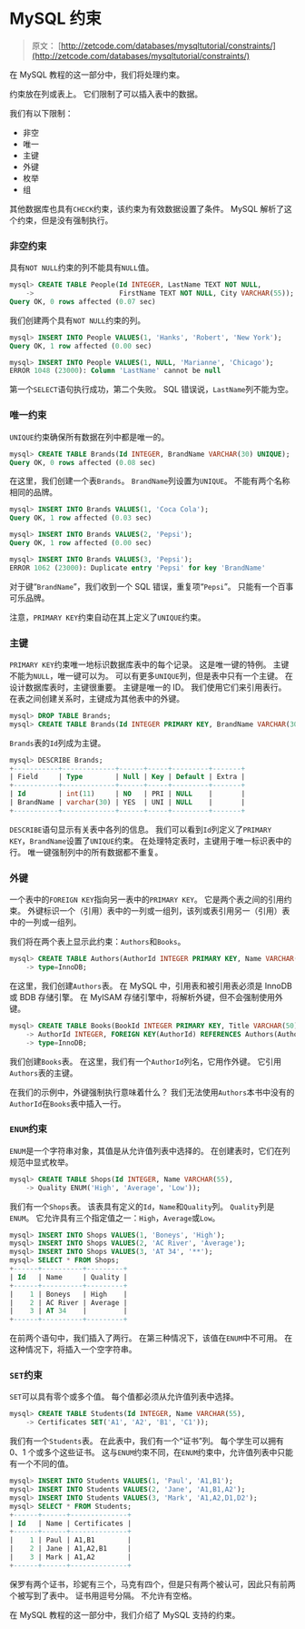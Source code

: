 # MySQL 约束

> 原文： [http://zetcode.com/databases/mysqltutorial/constraints/](http://zetcode.com/databases/mysqltutorial/constraints/)

在 MySQL 教程的这一部分中，我们将处理约束。

约束放在列或表上。 它们限制了可以插入表中的数据。

我们有以下限制：

*   非空
*   唯一
*   主键
*   外键
*   枚举
*   组

其他数据库也具有`CHECK`约束，该约束为有效数据设置了条件。 MySQL 解析了这个约束，但是没有强制执行。

### 非空约束

具有`NOT NULL`约束的列不能具有`NULL`值。

```sql
mysql> CREATE TABLE People(Id INTEGER, LastName TEXT NOT NULL,
    ->                     FirstName TEXT NOT NULL, City VARCHAR(55));
Query OK, 0 rows affected (0.07 sec)

```

我们创建两个具有`NOT NULL`约束的列。

```sql
mysql> INSERT INTO People VALUES(1, 'Hanks', 'Robert', 'New York');
Query OK, 1 row affected (0.00 sec)

mysql> INSERT INTO People VALUES(1, NULL, 'Marianne', 'Chicago');
ERROR 1048 (23000): Column 'LastName' cannot be null

```

第一个`SELECT`语句执行成功，第二个失败。 SQL 错误说，`LastName`列不能为空。

### 唯一约束

`UNIQUE`约束确保所有数据在列中都是唯一的。

```sql
mysql> CREATE TABLE Brands(Id INTEGER, BrandName VARCHAR(30) UNIQUE);
Query OK, 0 rows affected (0.08 sec)

```

在这里，我们创建一个表`Brands`。 `BrandName`列设置为`UNIQUE`。 不能有两个名称相同的品牌。

```sql
mysql> INSERT INTO Brands VALUES(1, 'Coca Cola');
Query OK, 1 row affected (0.03 sec)

mysql> INSERT INTO Brands VALUES(2, 'Pepsi');
Query OK, 1 row affected (0.00 sec)

mysql> INSERT INTO Brands VALUES(3, 'Pepsi');
ERROR 1062 (23000): Duplicate entry 'Pepsi' for key 'BrandName'

```

对于键“`BrandName`”，我们收到一个 SQL 错误，重复项“`Pepsi`”。 只能有一个百事可乐品牌。

注意，`PRIMARY KEY`约束自动在其上定义了`UNIQUE`约束。

### 主键

`PRIMARY KEY`约束唯一地标识数据库表中的每个记录。 这是唯一键的特例。 主键不能为`NULL`，唯一键可以为。 可以有更多`UNIQUE`列，但是表中只有一个主键。 在设计数据库表时，主键很重要。 主键是唯一的 ID。 我们使用它们来引用表行。 在表之间创建关系时，主键成为其他表中的外键。

```sql
mysql> DROP TABLE Brands;
mysql> CREATE TABLE Brands(Id INTEGER PRIMARY KEY, BrandName VARCHAR(30) UNIQUE);

```

`Brands`表的`Id`列成为主键。

```sql
mysql> DESCRIBE Brands;
+-----------+-------------+------+-----+---------+-------+
| Field     | Type        | Null | Key | Default | Extra |
+-----------+-------------+------+-----+---------+-------+
| Id        | int(11)     | NO   | PRI | NULL    |       |
| BrandName | varchar(30) | YES  | UNI | NULL    |       |
+-----------+-------------+------+-----+---------+-------+

```

`DESCRIBE`语句显示有关表中各列的信息。 我们可以看到`Id`列定义了`PRIMARY KEY`，`BrandName`设置了`UNIQUE`约束。 在处理特定表时，主键用于唯一标识表中的行。 唯一键强制列中的所有数据都不重复。

### 外键

一个表中的`FOREIGN KEY`指向另一表中的`PRIMARY KEY`。 它是两个表之间的引用约束。 外键标识一个（引用）表中的一列或一组列，该列或表引用另一（引用）表中的一列或一组列。

我们将在两个表上显示此约束：`Authors`和`Books`。

```sql
mysql> CREATE TABLE Authors(AuthorId INTEGER PRIMARY KEY, Name VARCHAR(70))
    -> type=InnoDB;

```

在这里，我们创建`Authors`表。 在 MySQL 中，引用表和被引用表必须是 InnoDB 或 BDB 存储引擎。 在 MyISAM 存储引擎中，将解析外键，但不会强制使用外键。

```sql
mysql> CREATE TABLE Books(BookId INTEGER PRIMARY KEY, Title VARCHAR(50),
    -> AuthorId INTEGER, FOREIGN KEY(AuthorId) REFERENCES Authors(AuthorId))
    -> type=InnoDB;

```

我们创建`Books`表。 在这里，我们有一个`AuthorId`列名，它用作外键。 它引用`Authors`表的主键。

在我们的示例中，外键强制执行意味着什么？ 我们无法使用`Authors`本书中没有的`AuthorId`在`Books`表中插入一行。

### `ENUM`约束

`ENUM`是一个字符串对象，其值是从允许值列表中选择的。 在创建表时，它们在列规范中显式枚举。

```sql
mysql> CREATE TABLE Shops(Id INTEGER, Name VARCHAR(55), 
    -> Quality ENUM('High', 'Average', 'Low'));

```

我们有一个`Shops`表。 该表具有定义的`Id`，`Name`和`Quality`列。 `Quality`列是`ENUM`。 它允许具有三个指定值之一：`High`，`Average`或`Low`。

```sql
mysql> INSERT INTO Shops VALUES(1, 'Boneys', 'High');
mysql> INSERT INTO Shops VALUES(2, 'AC River', 'Average');
mysql> INSERT INTO Shops VALUES(3, 'AT 34', '**');
mysql> SELECT * FROM Shops;
+------+----------+---------+
| Id   | Name     | Quality |
+------+----------+---------+
|    1 | Boneys   | High    |
|    2 | AC River | Average |
|    3 | AT 34    |         |
+------+----------+---------+

```

在前两个语句中，我们插入了两行。 在第三种情况下，该值在`ENUM`中不可用。 在这种情况下，将插入一个空字符串。

### `SET`约束

`SET`可以具有零个或多个值。 每个值都必须从允许值列表中选择。

```sql
mysql> CREATE TABLE Students(Id INTEGER, Name VARCHAR(55), 
    -> Certificates SET('A1', 'A2', 'B1', 'C1')); 

```

我们有一个`Students`表。 在此表中，我们有一个“证书”列。 每个学生可以拥有 0、1 个或多个这些证书。 这与`ENUM`约束不同，在`ENUM`约束中，允许值列表中只能有一个不同的值。

```sql
mysql> INSERT INTO Students VALUES(1, 'Paul', 'A1,B1');
mysql> INSERT INTO Students VALUES(2, 'Jane', 'A1,B1,A2');
mysql> INSERT INTO Students VALUES(3, 'Mark', 'A1,A2,D1,D2');
mysql> SELECT * FROM Students;
+------+------+--------------+
| Id   | Name | Certificates |
+------+------+--------------+
|    1 | Paul | A1,B1        |
|    2 | Jane | A1,A2,B1     |
|    3 | Mark | A1,A2        |
+------+------+--------------+

```

保罗有两个证书，珍妮有三个，马克有四个，但是只有两个被认可，因此只有前两个被写到了表中。 证书用逗号分隔。 不允许有空格。

在 MySQL 教程的这一部分中，我们介绍了 MySQL 支持的约束。